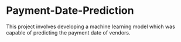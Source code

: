 # Payment-Date-Prediction

This project involves developing a machine learning model which was capable of
predicting the payment date of vendors.
